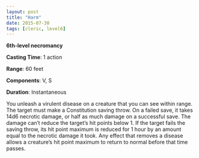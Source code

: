 ```yaml
---
layout: post
title: "Harm"
date: 2015-07-30
tags: [cleric, level6]
---
```


**6th-level necromancy**

**Casting Time**: 1 action

**Range**: 60 feet

**Components**: V, S

**Duration**: Instantaneous

You unleash a virulent disease on a creature that you can see within range. The target must make a Constitution saving throw. On a failed save, it takes 14d6 necrotic damage, or half as much damage on a successful save. The damage can’t reduce the target’s hit points below 1. If the target fails the saving throw, its hit point maximum is reduced for 1 hour by an amount equal to the necrotic damage it took. Any effect that removes a disease allows a creature’s hit point maximum to return to normal before that time passes.
